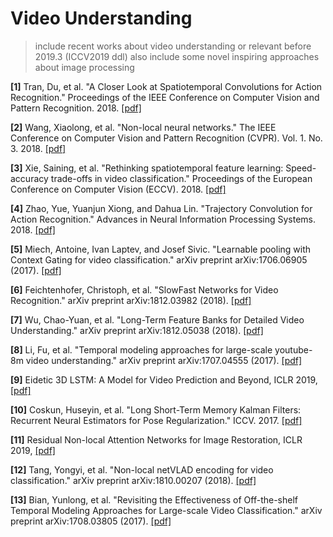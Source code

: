 # Video Understanding
> include recent works about video understanding or relevant before 2019.3 (ICCV2019 ddl)
> also include some novel inspiring approaches about image processing

**[1]** Tran, Du, et al. "A Closer Look at Spatiotemporal Convolutions for Action Recognition." Proceedings of the IEEE Conference on Computer Vision and Pattern Recognition. 2018. [[pdf]](http://openaccess.thecvf.com/content_cvpr_2018/papers/Tran_A_Closer_Look_CVPR_2018_paper.pdf)

**[2]** Wang, Xiaolong, et al. "Non-local neural networks." The IEEE Conference on Computer Vision and Pattern Recognition (CVPR). Vol. 1. No. 3. 2018. [[pdf]](http://openaccess.thecvf.com/content_cvpr_2018/papers/Wang_Non-Local_Neural_Networks_CVPR_2018_paper.pdf)

**[3]** Xie, Saining, et al. "Rethinking spatiotemporal feature learning: Speed-accuracy trade-offs in video classification." Proceedings of the European Conference on Computer Vision (ECCV). 2018. [[pdf]](http://openaccess.thecvf.com/content_ECCV_2018/papers/Saining_Xie_Rethinking_Spatiotemporal_Feature_ECCV_2018_paper.pdf)

**[4]** Zhao, Yue, Yuanjun Xiong, and Dahua Lin. "Trajectory Convolution for Action Recognition." Advances in Neural Information Processing Systems. 2018. [[pdf]](https://pdfs.semanticscholar.org/79a7/8ba93f3d4d7dc30eb6f943a2d2ac7cabb048.pdf)

**[5]** Miech, Antoine, Ivan Laptev, and Josef Sivic. "Learnable pooling with Context Gating for video classification." arXiv preprint arXiv:1706.06905 (2017). [[pdf]](https://arxiv.org/pdf/1706.06905)

**[6]** Feichtenhofer, Christoph, et al. "SlowFast Networks for Video Recognition." arXiv preprint arXiv:1812.03982 (2018). [[pdf]](https://arxiv.org/pdf/1812.03982)

**[7]** Wu, Chao-Yuan, et al. "Long-Term Feature Banks for Detailed Video Understanding." arXiv preprint arXiv:1812.05038 (2018). [[pdf]](https://arxiv.org/pdf/1812.05038)

**[8]** Li, Fu, et al. "Temporal modeling approaches for large-scale youtube-8m video understanding." arXiv preprint arXiv:1707.04555 (2017). [[pdf]](https://arxiv.org/pdf/1707.04555)

**[9]** Eidetic 3D LSTM: A Model for Video Prediction and Beyond, ICLR 2019, [[pdf]](https://openreview.net/pdf?id=B1lKS2AqtX)

**[10]** Coskun, Huseyin, et al. "Long Short-Term Memory Kalman Filters: Recurrent Neural Estimators for Pose Regularization." ICCV. 2017. [[pdf]](http://openaccess.thecvf.com/content_ICCV_2017/papers/Coskun_Long_Short-Term_Memory_ICCV_2017_paper.pdf)

**[11]** Residual Non-local Attention Networks for Image Restoration, ICLR 2019, [[pdf]](https://openreview.net/pdf?id=HkeGhoA5FX)

**[12]** Tang, Yongyi, et al. "Non-local netVLAD encoding for video classification." arXiv preprint arXiv:1810.00207 (2018). [[pdf]](https://arxiv.org/pdf/1810.00207.pdf)

**[13]** Bian, Yunlong, et al. "Revisiting the Effectiveness of Off-the-shelf Temporal Modeling Approaches for Large-scale Video Classification." arXiv preprint arXiv:1708.03805 (2017). [[pdf]](https://arxiv.org/pdf/1708.03805)
